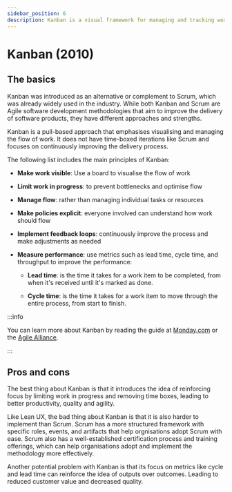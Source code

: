 ```yaml
---
sidebar_position: 6
description: Kanban is a visual framework for managing and tracking work items in software development. It emphasizes small, incremental changes and limiting work in progress to optimize workflow.
---
```


# Kanban (2010)

## The basics

Kanban was introduced as an alternative or complement to Scrum, which was already widely used in the industry. While both Kanban and Scrum are Agile software development methodologies that aim to improve the delivery of software products, they have different approaches and strengths.

Kanban is a pull-based approach that emphasises visualising and managing the flow of work. It does not have time-boxed iterations like Scrum and focuses on continuously improving the delivery process.

The following list includes the main principles of Kanban:

- **Make work visible**: Use a board to visualise the flow of work

- **Limit work in progress**: to prevent bottlenecks and optimise flow

- **Manage flow**: rather than managing individual tasks or resources

- **Make policies explicit**: everyone involved can understand how work should flow

- **Implement feedback loops**: continuously improve the process and make adjustments as needed

- **Measure performance**: use metrics such as lead time, cycle time, and throughput to improve the performance:

    - **Lead time**: is the time it takes for a work item to be completed, from when it's received until it's marked as done.

    - **Cycle time**: is the time it takes for a work item to move through the entire process, from start to finish.

:::info

You can learn more about Kanban by reading the guide at [Monday.com](https://monday.com/blog/project-management/kanban/) or the [Agile Alliance](https://www.agilealliance.org/glossary/kanban).

:::

## Pros and cons

The best thing about Kanban is that it introduces the idea of reinforcing focus by limiting work in progress and removing time boxes, leading to better productivity, quality and agility.

Like Lean UX, the bad thing about Kanban is that it is also harder to implement than Scrum. Scrum has a more  structured framework with specific roles, events, and artifacts that help orgnisations adopt Scrum with ease. Scrum also has a well-established certification process and training offerings, which can help organisations adopt and implement the methodology more effectively.

Another potential problem with Kanban is that its focus on metrics like cycle and lead time can reinforce the idea of outputs over outcomes. Leading to reduced customer value and decreased quality.
